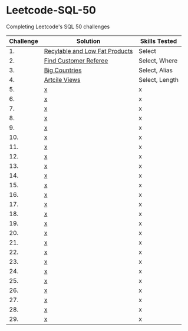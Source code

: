 # Leetcode-SQL-50

Completing Leetcode's SQL 50 challenges

| Challenge | Solution         | Skills Tested                                    |
|----- |-----------------------|------------------------------------------------------|
| 1.   | [Recylable and Low Fat Products](https://github.com/ejhughes/Leetcode-SQL-50/blob/main/select1.sql) | Select     |
| 2.   | [Find Customer Referee](https://github.com/ejhughes/Leetcode-SQL-50/blob/main/select2.sql) | Select, Where    |
| 3.   | [Big Countries](https://github.com/ejhughes/Leetcode-SQL-50/blob/main/select3.sql) | Select, Alias    |
| 4.   | [Artcile Views](https://github.com/ejhughes/Leetcode-SQL-50/blob/main/select4.sql) | Select, Length    |
| 5.   | [x](x) | x     |
| 6.   | [x](x) | x     |
| 7.   | [x](x) | x     |
| 8.   | [x](x) | x     |
| 9.   | [x](x) | x     |
| 10.   | [x](x) | x     |
| 11.   | [x](x) | x     |
| 12.   | [x](x) | x     |
| 13.   | [x](x) | x     |
| 14.   | [x](x) | x     |
| 15.   | [x](x) | x     |
| 16.   | [x](x) | x     |
| 17.   | [x](x) | x     |
| 18.   | [x](x) | x     |
| 19.   | [x](x) | x     |
| 20.   | [x](x) | x     |
| 21.   | [x](x) | x     |
| 22.   | [x](x) | x     |
| 23.   | [x](x) | x     |
| 24.   | [x](x) | x     |
| 25.   | [x](x) | x     |
| 26.   | [x](x) | x     |
| 27.   | [x](x) | x     |
| 28.   | [x](x) | x     |
| 29.   | [x](x) | x     |

